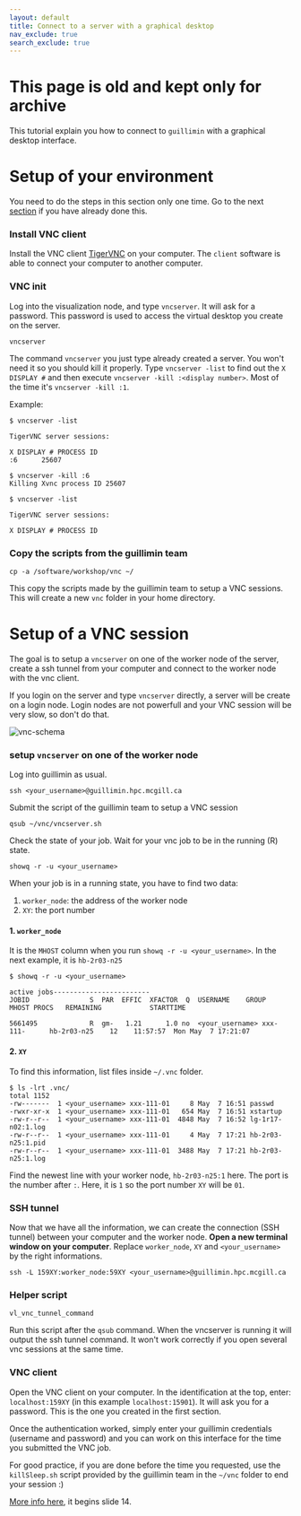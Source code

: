 ```yaml
---
layout: default
title: Connect to a server with a graphical desktop
nav_exclude: true
search_exclude: true
---
```


# This page is old and kept only for archive

This tutorial explain you how to connect to `guillimin` with a graphical desktop interface.

# Setup of your environment

You need to do the steps in this section only one time. Go to the next [section](./Connect-to-a-server-with-a-graphical-desktop#setup-of-a-vnc-session) if you have already done this.

### Install VNC client

Install the VNC client [TigerVNC][tigervnc] on your computer. The `client` software is able to connect your computer to another computer.

### VNC init

Log into the visualization node, and type `vncserver`. It will ask for a password. This password is used to access the virtual desktop you create on the server.

`vncserver`

The command `vncserver` you just type already created a server. You won't need it so you should kill it properly. Type `vncserver -list` to find out the `X DISPLAY #` and then execute `vncserver -kill :<display number>`. Most of the time it's `vncserver -kill :1`.

Example:
```
$ vncserver -list

TigerVNC server sessions:

X DISPLAY #	PROCESS ID
:6		25607

$ vncserver -kill :6
Killing Xvnc process ID 25607

$ vncserver -list

TigerVNC server sessions:

X DISPLAY #	PROCESS ID

```

### Copy the scripts from the guillimin team

`cp -a /software/workshop/vnc ~/`

This copy the scripts made by the guillimin team to setup a VNC sessions. This will create a new `vnc` folder in your home directory.

# Setup of a VNC session

The goal is to setup a `vncserver` on one of the worker node of the server, create a ssh tunnel from your computer and connect to the worker node with the vnc client.

If you login on the server and type `vncserver` directly, a server will be create on a login node. Login nodes are not powerfull and your VNC session will be very slow, so don't do that.

![vnc-schema](/assests/images/vnc-schema.png)

### setup `vncserver` on one of the worker node

Log into guillimin as usual.

`ssh <your_username>@guillimin.hpc.mcgill.ca`

Submit the script of the guillimin team to setup a VNC session

`qsub ~/vnc/vncserver.sh`

Check the state of your job. Wait for your vnc job to be in the running (R) state.

`showq -r -u <your_username>`

When your job is in a running state, you have to find two data:
1. `worker_node`: the address of the worker node
2. `XY`: the port number

#### 1. `worker_node`

It is the `MHOST` column when you run `showq -r -u <your_username>`. In the next example, it is `hb-2r03-n25`

```
$ showq -r -u <your_username>

active jobs------------------------
JOBID               S  PAR  EFFIC  XFACTOR  Q  USERNAME    GROUP            MHOST PROCS   REMAINING            STARTTIME

5661495             R  gm-   1.21      1.0 no  <your_username> xxx-111-      hb-2r03-n25    12    11:57:57  Mon May  7 17:21:07
```

#### 2. `XY`

To find this information, list files inside `~/.vnc` folder.

```
$ ls -lrt .vnc/
total 1152
-rw-------  1 <your_username> xxx-111-01     8 May  7 16:51 passwd
-rwxr-xr-x  1 <your_username> xxx-111-01   654 May  7 16:51 xstartup
-rw-r--r--  1 <your_username> xxx-111-01  4848 May  7 16:52 lg-1r17-n02:1.log
-rw-r--r--  1 <your_username> xxx-111-01     4 May  7 17:21 hb-2r03-n25:1.pid
-rw-r--r--  1 <your_username> xxx-111-01  3488 May  7 17:21 hb-2r03-n25:1.log
```

Find the newest line with your worker node, `hb-2r03-n25:1` here. The port is the number after `:`. Here, it is `1` so  the port number `XY` will be `01`.

### SSH tunnel

Now that we have all the information, we can create the connection (SSH tunnel) between your computer and the worker node. **Open a new terminal window on your computer**. Replace `worker_node`, `XY` and `<your_username>` by the right informations.

`ssh -L 159XY:worker_node:59XY <your_username>@guillimin.hpc.mcgill.ca`

### Helper script

`vl_vnc_tunnel_command`

Run this script after the `qsub` command. When the vncserver is running it will output the ssh tunnel command. It won't work correctly if you open several vnc sessions at the same time.

### VNC client

Open the VNC client on your computer. In the identification at the top, enter: `localhost:159XY` (in this example `localhost:15901`). It will ask you for a password. This is the one you created in the first section.

Once the authentication worked, simply enter your guillimin credentials (username and password) and you can work on this interface for the time you submitted the VNC job.

For good practice, if you are done before the time you requested, use the `killSleep.sh` script provided by the guillimin team in the `~/vnc` folder to end your session :) 

[More info here][usermeeting-vnc], it begins slide 14.

[tigervnc]: http://tigervnc.org/
[usermeeting-vnc]: http://www.hpc.mcgill.ca/downloads/user_meetings/McGillHPC-UsersMeeting-VNC-X2Go-XQuartz-20170413.pdf
